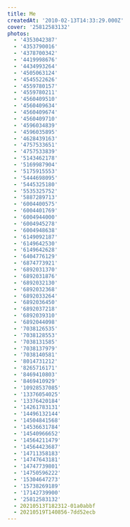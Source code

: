 ```yaml
---
title: Me
createdAt: '2010-02-13T14:33:29.000Z'
cover: '25812583132'
photos:
  - '4353042387'
  - '4353790016'
  - '4378700342'
  - '4419998676'
  - '4434993264'
  - '4505063124'
  - '4545522626'
  - '4559780157'
  - '4559780211'
  - '4560409510'
  - '4560409634'
  - '4560409674'
  - '4560409710'
  - '4596034839'
  - '4596035895'
  - '4628439163'
  - '4757533651'
  - '4757533839'
  - '5143462178'
  - '5169987904'
  - '5175915553'
  - '5444698095'
  - '5445325180'
  - '5535325752'
  - '5887289713'
  - '6004400575'
  - '6004401769'
  - '6004944000'
  - '6004945278'
  - '6004948638'
  - '6149092187'
  - '6149642530'
  - '6149642628'
  - '6404776129'
  - '6874773921'
  - '6892031370'
  - '6892031876'
  - '6892032130'
  - '6892032368'
  - '6892033264'
  - '6892036450'
  - '6892037218'
  - '6892039310'
  - '6892044098'
  - '7038126535'
  - '7038128553'
  - '7038131585'
  - '7038137979'
  - '7038140581'
  - '8014731212'
  - '8265716171'
  - '8469410803'
  - '8469410929'
  - '10928537085'
  - '13376054025'
  - '13376420184'
  - '14261783131'
  - '14496132144'
  - '14504841568'
  - '14536631784'
  - '14540966652'
  - '14564211479'
  - '14564423687'
  - '14711358183'
  - '14747643181'
  - '14747739801'
  - '14750596222'
  - '15304647273'
  - '15738269189'
  - '17142739900'
  - '25812583132'
  - 20210513T182312-01a0abbf
  - 20210519T140856-7dd52ecb
---
```

